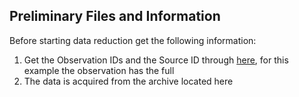 ## Preliminary Files and Information 

Before starting data reduction get the following information:
1. Get the Observation IDs and the Source ID through [here](https://www.swift.psu.edu/operations/obsSchedule.php), for this example the observation has the full 
2. The data is acquired from the archive located here
